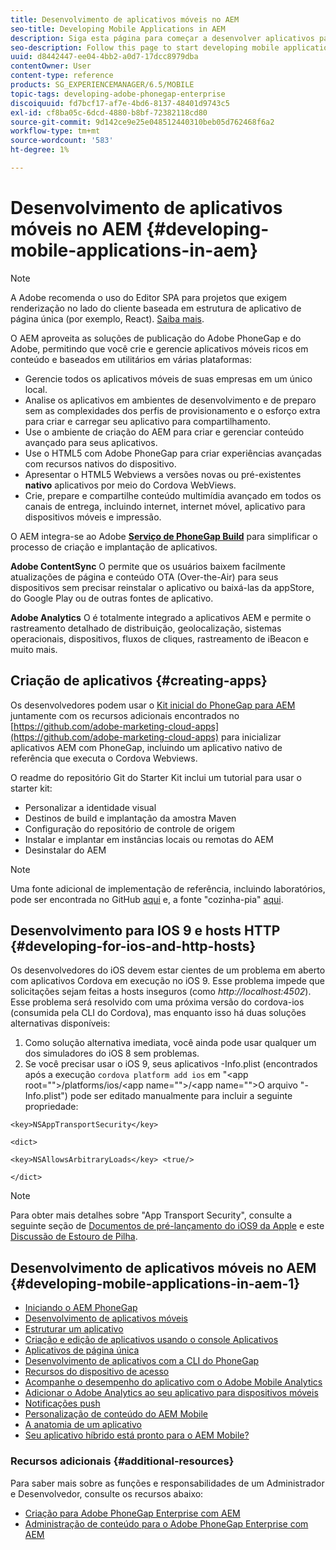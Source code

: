 ```yaml
---
title: Desenvolvimento de aplicativos móveis no AEM
seo-title: Developing Mobile Applications in AEM
description: Siga esta página para começar a desenvolver aplicativos para dispositivos móveis no AEM usando o Adobe PhoneGap Enterprise.
seo-description: Follow this page to start developing mobile application in AEM using Adobe PhoneGap Enterprise.
uuid: d8442447-ee04-4bb2-a0d7-17dcc8979dba
contentOwner: User
content-type: reference
products: SG_EXPERIENCEMANAGER/6.5/MOBILE
topic-tags: developing-adobe-phonegap-enterprise
discoiquuid: fd7bcf17-af7e-4bd6-8137-48401d9743c5
exl-id: cf8ba05c-6dcd-4880-b8bf-72382118cd80
source-git-commit: 9d142ce9e25e048512440310beb05d762468f6a2
workflow-type: tm+mt
source-wordcount: '583'
ht-degree: 1%

---
```


# Desenvolvimento de aplicativos móveis no AEM {#developing-mobile-applications-in-aem}

>[!NOTE]
>
>A Adobe recomenda o uso do Editor SPA para projetos que exigem renderização no lado do cliente baseada em estrutura de aplicativo de página única (por exemplo, React). [Saiba mais](/help/sites-developing/spa-overview.md).

O AEM aproveita as soluções de publicação do Adobe PhoneGap e do Adobe, permitindo que você crie e gerencie aplicativos móveis ricos em conteúdo e baseados em utilitários em várias plataformas:

* Gerencie todos os aplicativos móveis de suas empresas em um único local.
* Analise os aplicativos em ambientes de desenvolvimento e de preparo sem as complexidades dos perfis de provisionamento e o esforço extra para criar e carregar seu aplicativo para compartilhamento.
* Use o ambiente de criação do AEM para criar e gerenciar conteúdo avançado para seus aplicativos.
* Use o HTML5 com Adobe PhoneGap para criar experiências avançadas com recursos nativos do dispositivo.
* Apresentar o HTML5 Webviews a versões novas ou pré-existentes **nativo** aplicativos por meio do Cordova WebViews.
* Crie, prepare e compartilhe conteúdo multimídia avançado em todos os canais de entrega, incluindo internet, internet móvel, aplicativo para dispositivos móveis e impressão.

O AEM integra-se ao Adobe **[Serviço de PhoneGap Build](https://build.phonegap.com/)** para simplificar o processo de criação e implantação de aplicativos.

**Adobe ContentSync** O permite que os usuários baixem facilmente atualizações de página e conteúdo OTA (Over-the-Air) para seus dispositivos sem precisar reinstalar o aplicativo ou baixá-las da appStore, do Google Play ou de outras fontes de aplicativo.

**Adobe Analytics** O é totalmente integrado a aplicativos AEM e permite o rastreamento detalhado de distribuição, geolocalização, sistemas operacionais, dispositivos, fluxos de cliques, rastreamento de iBeacon e muito mais.

## Criação de aplicativos {#creating-apps}

Os desenvolvedores podem usar o [Kit inicial do PhoneGap para AEM](https://github.com/Adobe-Marketing-Cloud/aem-phonegap-starter-kit) juntamente com os recursos adicionais encontrados no [https://github.com/adobe-marketing-cloud-apps](https://github.com/adobe-marketing-cloud-apps) para inicializar aplicativos AEM com PhoneGap, incluindo um aplicativo nativo de referência que executa o Cordova Webviews.

O readme do repositório Git do Starter Kit inclui um tutorial para usar o starter kit:

* Personalizar a identidade visual
* Destinos de build e implantação da amostra Maven
* Configuração do repositório de controle de origem
* Instalar e implantar em instâncias locais ou remotas do AEM
* Desinstalar do AEM

>[!NOTE]
>
>Uma fonte adicional de implementação de referência, incluindo laboratórios, pode ser encontrada no GitHub [aqui](https://github.com/adobe-marketing-cloud-apps) e, a fonte &quot;cozinha-pia&quot; [aqui](https://github.com/blefebvre/aem-phonegap-kitchen-sink).

## Desenvolvimento para IOS 9 e hosts HTTP {#developing-for-ios-and-http-hosts}

Os desenvolvedores do iOS devem estar cientes de um problema em aberto com aplicativos Cordova em execução no iOS 9. Esse problema impede que solicitações sejam feitas a hosts inseguros (como *http://localhost:4502*). Esse problema será resolvido com uma próxima versão do cordova-ios (consumida pela CLI do Cordova), mas enquanto isso há duas soluções alternativas disponíveis:

1. Como solução alternativa imediata, você ainda pode usar qualquer um dos simuladores do iOS 8 sem problemas.
1. Se você precisar usar o iOS 9, seus aplicativos -Info.plist (encontrados após a execução `cordova platform add ios` em &quot;&lt;app root=&quot;&quot;>/platforms/ios/&lt;app name=&quot;&quot;>/&lt;app name=&quot;&quot;>O arquivo &quot;-Info.plist&quot;) pode ser editado manualmente para incluir a seguinte propriedade:

```
<key>NSAppTransportSecurity</key>

<dict>

<key>NSAllowsArbitraryLoads</key> <true/>

</dict>
```

>[!NOTE]
>
>Para obter mais detalhes sobre &quot;App Transport Security&quot;, consulte a seguinte seção de [Documentos de pré-lançamento do iOS9 da Apple](https://developer.apple.com/library/prerelease/ios/releasenotes/General/WhatsNewIniOS/Articles/iOS9.html#//apple_ref/doc/uid/TP40016198-SW14) e este [Discussão de Estouro de Pilha](https://stackoverflow.com/questions/30751053/ios9-ats-what-about-html5-based-apps/).

## Desenvolvimento de aplicativos móveis no AEM {#developing-mobile-applications-in-aem-1}

* [Iniciando o AEM PhoneGap](/help/mobile/starting-aem-phonegap-app.md)
* [Desenvolvimento de aplicativos móveis](/help/mobile/building-app-mobile-phonegap.md)
* [Estruturar um aplicativo](/help/mobile/phonegap-structure-an-app.md)
* [Criação e edição de aplicativos usando o console Aplicativos](/help/mobile/phonegap-apps-console.md)
* [Aplicativos de página única](/help/mobile/phonegap-single-page-applications.md)
* [Desenvolvimento de aplicativos com a CLI do PhoneGap](/help/mobile/phonegap-apps-pg-cli.md)
* [Recursos do dispositivo de acesso](/help/mobile/phonegap-access-device-features.md)
* [Acompanhe o desempenho do aplicativo com o Adobe Mobile Analytics](/help/mobile/phonegap-intro-to-app-analytics.md)
* [Adicionar o Adobe Analytics ao seu aplicativo para dispositivos móveis](/help/mobile/phonegap-add-analytics-to-apps.md)
* [Notificações push](/help/mobile/phonegap-push-notifications.md)
* [Personalização de conteúdo do AEM Mobile](/help/mobile/phonegap-aem-mobile-content-personalization.md)
* [A anatomia de um aplicativo](/help/mobile/phonegap-apps-arch.md)
* [Seu aplicativo híbrido está pronto para o AEM Mobile?](/help/mobile/phonegap-adding-content-to-imported-app.md)

### Recursos adicionais {#additional-resources}

Para saber mais sobre as funções e responsabilidades de um Administrador e Desenvolvedor, consulte os recursos abaixo:

* [Criação para Adobe PhoneGap Enterprise com AEM](/help/mobile/phonegap.md)
* [Administração de conteúdo para o Adobe PhoneGap Enterprise com AEM](/help/mobile/administer-phonegap.md)
